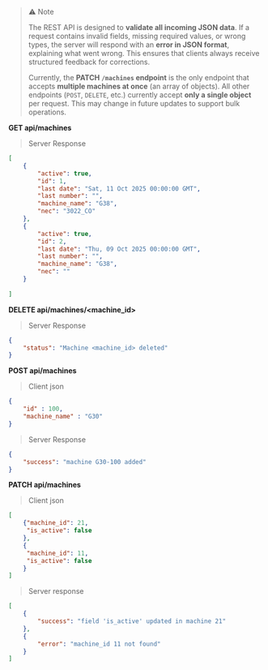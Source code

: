 >⚠️ Note
>
>The REST API is designed to **validate all incoming JSON data**. 
>If a request contains invalid fields, missing required values, or wrong types, 
>the server will respond with an **error in JSON format**, explaining what went wrong. 
>This ensures that clients always receive structured feedback for corrections.
>
>Currently, the **PATCH `/machines` endpoint** is the only endpoint that accepts **multiple machines at once** (an array of objects). 
>All other endpoints (`POST`, `DELETE`, etc.) currently accept **only a single object** per request. 
>This may change in future updates to support bulk operations.


**GET api/machines**
>Server Response
```json
[
    {
        "active": true,
        "id": 1,
        "last date": "Sat, 11 Oct 2025 00:00:00 GMT",
        "last number": "",
        "machine_name": "G38",
        "nec": "3022_CO"
    },
    {
        "active": true,
        "id": 2,
        "last date": "Thu, 09 Oct 2025 00:00:00 GMT",
        "last number": "",
        "machine_name": "G38",
        "nec": ""
    }
    
]
```
**DELETE api/machines/<machine_id>**
>Server Response
```json
{
    "status": "Machine <machine_id> deleted"
}
```
**POST api/machines**
>Client json
```json
{   
    "id" : 100,
    "machine_name" : "G30"
}
```
>Server Response
```json
{
    "success": "machine G30-100 added"
}
```

**PATCH api/machines**
>Client json
```json
[
    {"machine_id": 21,
     "is_active": false
    },
    {
     "machine_id": 11,
     "is_active": false
    }
]
```

>Server response
```json
[
    {
        "success": "field 'is_active' updated in machine 21"
    },
    {
        "error": "machine_id 11 not found"
    }
]
```





